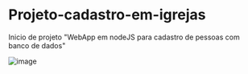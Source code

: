 # Projeto-cadastro-em-igrejas
 Inicio de projeto  "WebApp em nodeJS para cadastro de pessoas com banco de dados"

![image](https://user-images.githubusercontent.com/70297459/219166929-4b33b88f-fa5a-4876-aedd-ea9cfa129f2e.png)
